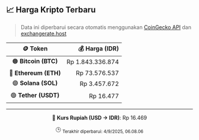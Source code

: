 

<!-- HARGA_KRIPTO -->
## 📈 Harga Kripto Terbaru

> Data ini diperbarui secara otomatis menggunakan [CoinGecko API](https://www.coingecko.com/) dan [exchangerate.host](https://exchangerate.host/)

<div align="center">

| 🪙 Token | 💰 Harga (IDR) |
|:------:|---------------:|
| 🟠 **Bitcoin (BTC)**   | Rp 1.843.336.874 |
| 🔵 **Ethereum (ETH)**  | Rp 73.576.537 |
| 🟣 **Solana (SOL)**    | Rp 3.457.672 |
| 🟢 **Tether (USDT)**   | Rp 16.477 |

---

💱 **Kurs Rupiah (USD → IDR)**: Rp 16.469

🕒 <sub>Terakhir diperbarui: 4/9/2025, 06.08.06</sub>

</div>
<!-- /HARGA_KRIPTO -->